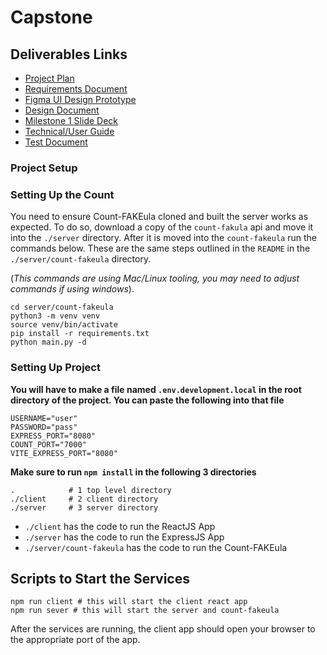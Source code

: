 # Capstone

## Deliverables Links

- [Project Plan](https://kennesawedu-my.sharepoint.com/:w:/g/personal/jmeeker2_students_kennesaw_edu/EeUypD47hP9OsqpQWo1TqLYBNx__tu_mJEfPqL8zBsYb_w?e=JZV1kH)
- [Requirements Document](https://kennesawedu-my.sharepoint.com/:w:/g/personal/jmeeker2_students_kennesaw_edu/ETOZZa-FgwRMs6mm9SFuC1YBgKPQ8gBqDNJ4nemFx2Rv6w?e=DK5sNd)
- [Figma UI Design Prototype](https://kennesawedu-my.sharepoint.com/:u:/g/personal/jmeeker2_students_kennesaw_edu/EWlanGjDOBtOu2XjRB_C3DgBdpT_BK8DHqjZo7J-_yB8LA?e=RbKE6B)
- [Design Document](https://kennesawedu-my.sharepoint.com/:w:/g/personal/jmeeker2_students_kennesaw_edu/EYKvJGQ-RChKuto3yPkEx6UBpzTBvfFfRpwpX6fUzI1vjg?e=D8coeK)
- [Milestone 1 Slide Deck](https://kennesawedu-my.sharepoint.com/:p:/g/personal/jmeeker2_students_kennesaw_edu/ES9lw7lWB2tOj2XRWepETfwB_0T51dH1BqgkeCs036wPQA?e=EcddgI)
- [Technical/User Guide](https://kennesawedu-my.sharepoint.com/:w:/g/personal/jmeeker2_students_kennesaw_edu/Eb40qgjM7LBNr4gfMMLzNeYBpd18LMK7yBoiNuc_MHRiyQ?e=LX5cd5)
- [Test Document](https://kennesawedu-my.sharepoint.com/:b:/g/personal/jmeeker2_students_kennesaw_edu/ESCW4DlF7KdHiaR7FMHczLEB3iqN-OU60BDprWkkPt0MGQ?e=1I7eO9)

### Project Setup

### Setting Up the Count

You need to ensure Count-FAKEula cloned and built the server works as expected. To do so, download a copy of the `count-fakula` api and move it into the `./server` directory. After it is moved into the `count-fakeula` run the commands below. These are the same steps outlined in the `README` in the `./server/count-fakeula` directory.

(_This commands are using Mac/Linux tooling, you may need to adjust commands if using windows_).

```shell
cd server/count-fakeula
python3 -m venv venv
source venv/bin/activate
pip install -r requirements.txt
python main.py -d
```

### Setting Up Project

**You will have to make a file named `.env.development.local` in the root directory of the project. You can paste the following into that file**

```shell
USERNAME="user"
PASSWORD="pass"
EXPRESS_PORT="8080"
COUNT_PORT="7000"
VITE_EXPRESS_PORT="8080"
```

**Make sure to run `npm install` in the following 3 directories**

```shell
.            # 1 top level directory
./client     # 2 client directory
./server     # 3 server directory
```

- `./client` has the code to run the ReactJS App
- `./server` has the code to run the ExpressJS App
- `./server/count-fakeula` has the code to run the Count-FAKEula

## Scripts to Start the Services

```shell
npm run client # this will start the client react app
npm run sever # this will start the server and count-fakeula
```

After the services are running, the client app should open your browser to the appropriate port of the app.
